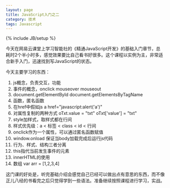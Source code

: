 ```yaml
---
layout: page
title: JavaScript入门之二
category: 技术
tags: Javascript
---
```

{% include JB/setup %}

今天在网易云课堂上学习智能社的《精通JavaScript开发》的基础入门章节，总耗时2个半小时多，感觉效果要比自己看书好很多。这个课程以实例为主，非常适合新手入门，迅速找到写JavaScript的状态。

今天主要学习的东西：  
1. js概念，负责交互，功能  
2. 事件的概念，onclick mouseover mouseout
3. document.getElementById document.getElementsByTagName  
4. 函数，匿名函数  
5. 在href中假如js a href="javascript:alert('a')"  
6. 对属性复制的两种方式 oTxt.value = "txt" oTxt['value'] = "txt"   
7. style加样式，取样式都在行间  
8. 样式优先级：a < 标签 < class < id < 行间   
9. onclick作为一个属性，可以通过匿名函数赋值  
10. window.onload 保证当body加载完成后运行js代码
11. 行为、样式、结构三者分离   
12. this指代当前发生事件的元素
13. innerHTML的使用
14. 数组 var arr = [1,2,3,4]

这门课的好处是，听完基础介绍会感觉自己已经可以做出点有意思的东西，而不像正儿八经的书看完之后只觉得学到一些语法。准备继续按照课程进行学习，实战。